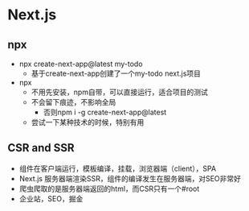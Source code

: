 # Next.js
## npx
- npx create-next-app@latest my-todo
  - 基于create-next-app创建了一个my-todo next.js项目
- npx
  - 不用先安装，npm自带，可以直接运行，适合项目的测试
  - 不会留下痕迹，不影响全局
    - 否则npm i -g create-next-app@latest
  - 尝试一下某种技术的时候，特别有用

## CSR and SSR
- 组件在客户端运行，模板编译，挂载，浏览器端（client），SPA
- Next.js 服务器端渲染SSR，组件的编译发生在服务器端，对SEO非常好
- 爬虫爬取的是服务器端返回的html，而CSR只有一个#root
- 企业站，SEO，掘金